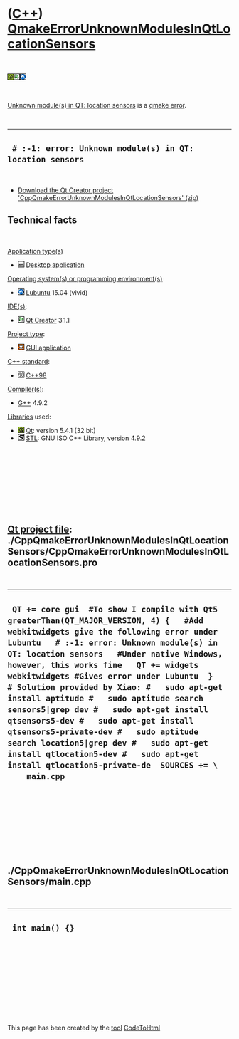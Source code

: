 
 

 

 

 

 

([C++](Cpp.md)) [QmakeErrorUnknownModulesInQtLocationSensors](CppQmakeErrorUnknownModulesInQtLocationSensors.md)
==================================================================================================================

 

![Qt](PicQt.png)![Qt
Creator](PicQtCreator.png)![Lubuntu](PicLubuntu.png)

 

[Unknown module(s) in QT: location
sensors](CppQmakeErrorUnknownModulesInQtLocationSensors.md) is a [qmake
error](CppQmakeError.md).

 

  ------------------------------------------------------------
  ` # :-1: error: Unknown module(s) in QT: location sensors`
  ------------------------------------------------------------

 

-   [Download the Qt Creator project
    'CppQmakeErrorUnknownModulesInQtLocationSensors' (zip)](CppQmakeErrorUnknownModulesInQtLocationSensors.md)

Technical facts
---------------

 

[Application type(s)](CppApplication.md)

-   ![Desktop](PicDesktop.png) [Desktop
    application](CppDesktopApplication.md)

[Operating system(s) or programming environment(s)](CppOs.md)

-   ![Lubuntu](PicLubuntu.png) [Lubuntu](CppLubuntu.md) 15.04 (vivid)

[IDE(s)](CppIde.md):

-   ![Qt Creator](PicQtCreator.png) [Qt Creator](CppQtCreator.md) 3.1.1

[Project type](CppQtProjectType.md):

-   ![GUI](PicGui.png) [GUI application](CppGuiApplication.md)

[C++ standard](CppStandard.md):

-   ![C++98](PicCpp98.png) [C++98](Cpp98.md)

[Compiler(s)](CppCompiler.md):

-   [G++](CppGpp.md) 4.9.2

[Libraries](CppLibrary.md) used:

-   ![Qt](PicQt.png) [Qt](CppQt.md): version 5.4.1 (32 bit)
-   ![STL](PicStl.png) [STL](CppStl.md): GNU ISO C++ Library, version
    4.9.2

 

 

 

 

 

[Qt project file](CppQtProjectFile.md): ./CppQmakeErrorUnknownModulesInQtLocationSensors/CppQmakeErrorUnknownModulesInQtLocationSensors.pro
--------------------------------------------------------------------------------------------------------------------------------------------

 

  -------------------------------------------------------------------------------------------------------------------------------------------------------------------------------------------------------------------------------------------------------------------------------------------------------------------------------------------------------------------------------------------------------------------------------------------------------------------------------------------------------------------------------------------------------------------------------------------------------------------------------------------------------------------------------------------
  ` QT += core gui  #To show I compile with Qt5 greaterThan(QT_MAJOR_VERSION, 4) {   #Add webkitwidgets give the following error under Lubuntu   # :-1: error: Unknown module(s) in QT: location sensors   #Under native Windows, however, this works fine   QT += widgets webkitwidgets #Gives error under Lubuntu  }   # Solution provided by Xiao: #   sudo apt-get install aptitude #   sudo aptitude search sensors5|grep dev #   sudo apt-get install qtsensors5-dev #   sudo apt-get install qtsensors5-private-dev #   sudo aptitude search location5|grep dev #   sudo apt-get install qtlocation5-dev #   sudo apt-get install qtlocation5-private-de  SOURCES += \     main.cpp`
  -------------------------------------------------------------------------------------------------------------------------------------------------------------------------------------------------------------------------------------------------------------------------------------------------------------------------------------------------------------------------------------------------------------------------------------------------------------------------------------------------------------------------------------------------------------------------------------------------------------------------------------------------------------------------------------------

 

 

 

 

 

./CppQmakeErrorUnknownModulesInQtLocationSensors/main.cpp
---------------------------------------------------------

 

  ------------------
  ` int main() {}`
  ------------------

 

 

 

 

 

 

This page has been created by the [tool](Tools.md)
[CodeToHtml](ToolCodeToHtml.md)
